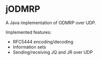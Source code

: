 jODMRP
====

A Java implementation of ODMRP over UDP.

Implemented features:
- RFC5444 encoding/decoding
- Information sets
- Sending/receiving JQ and JR over UDP
